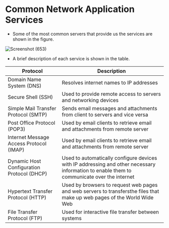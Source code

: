 # Common Network Application Services

- Some of the most common servers that provide us the services are shown in the figure. 

![Screenshot (653)](https://user-images.githubusercontent.com/63872951/173776899-bf04fcfb-29a9-42c0-ab71-3e033faec690.png)

- A brief description of each service is shown in the table.

| Protocol | Description |
| --- | --- | 
| Domain Name System (DNS) | Resolves internet names to IP addresses |
| Secure Shell (SSH) | Used to provide remote access to servers and networking devices |
| Simple Mail Transfer Protocol (SMTP) | Sends email messages and attachments from client to servers and vice versa |
| Post Office Protocol (POP3) | Used by email clients to retrieve email and attachments from remote server |
| Internet Message Access Protocol (IMAP) | Used by email clients to retrieve email and attachments from remote server |
| Dynamic Host Configuration Protocol (DHCP) | Used to automatically configure devices with IP addressing and other necessary information to enable them to communicate over the internet |
| Hypertext Transfer Protocol (HTTP) | Used by browsers to request web pages and web servers to transfersthe files that make up web pages of the World Wide Web |
| File Transfer Protocol (FTP) | Used for interactive file transfer between systems |
